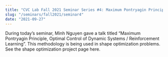 ```yaml
---
title: "CVC Lab Fall 2021 Seminar Series #4: Maximum Pontryagin Principle, Optimal Control of Dynamic Systems / Reinforcement Learning"
slug: "/seminars/fall2021/seminar4"
date: "2021-09-27"
---
```


During today’s seminar, Minh Nguyen gave a talk titled “Maximum Pontryagin Principle, Optimal Control of Dynamic Systems / Reinforcement Learning”. This methodology is being used in shape optimization problems. See the shape optimization project page here.
